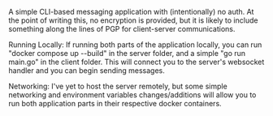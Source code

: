 A simple CLI-based messaging application with (intentionally) no auth. At the point of writing this, no encryption is provided, but it is likely to include something along the lines of PGP for client-server communications.

Running Locally:
If running both parts of the application locally, you can run "docker compose up --build" in the server folder, and a simple "go run main.go" in the client folder. This will connect you to the server's websocket handler and you can begin sending messages.

Networking:
I've yet to host the server remotely, but some simple networking and environment variables changes/additions will allow you to run both application parts in their respective docker containers.

